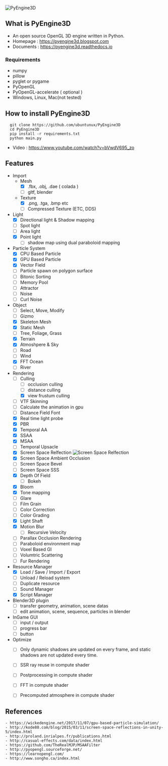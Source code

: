 ![PyEngine3D](https://github.com/ubuntunux/PyEngine3D/blob/master/PyEngine3D.png)

## What is PyEngine3D
* An open source OpenGL 3D engine written in Python.
* Homepage : https://pyengine3d.blogspot.com
* Documents : https://pyengine3d.readthedocs.io

### Requirements
 - numpy
 - pillow
 - pyglet or pygame
 - PyOpenGL
 - PyOpenGL-accelerate ( optional )
 - Windows, Linux, Mac(not tested)
 
## How to install PyEngine3D
```
  git clone https://github.com/ubuntunux/PyEngine3D
  cd PyEngine3D
  pip install -r requirements.txt
  python main.py
```
* Video : https://www.youtube.com/watch?v=bVwdV695_zo

## Features
* Import
    - Mesh 
        - [x] .fbx, .obj, .dae ( colada ) 
        - [ ] gltf, blender
    - Texture
        - [x] .png, .tga, .bmp etc 
        - [ ] Compressed Texture (ETC, DDS)
* Light
    - [x] Directional light & Shadow mapping    
    - [ ] Spot light
    - [ ] Area light
    - [x] Point light
        - [ ] shadow map using dual paraboloid mapping
* Particle System
    - [x] CPU Based Particle
    - [x] GPU Based Particle
    - [x] Vector Field
    - [ ] Particle spawn on polygon surface
    - [ ] Bitonic Sorting
    - [ ] Memory Pool
    - [ ] Attractor
    - [ ] Noise
    - [ ] Curl Noise
* Object
    - [ ] Select, Move, Modify
    - [ ] Gizmo
    - [x] Skeleton Mesh
    - [x] Static Mesh        
    - [ ] Tree, Foliage, Grass
    - [x] Terrain
    - [x] Atmoshpere & Sky
    - [ ] Road
    - [ ] Wind
    - [x] FFT Ocean
    - [ ] River 
* Rendering
    - [ ] Culling
        - [ ] occlusion culling
        - [ ] distance culling
        - [x] view frustum culling
    - [ ] VTF Skinning
    - [ ] Calculate the animation in gpu
    - [ ] Distance Field Font 
    - [x] Real time light probe 
    - [x] PBR
    - [x] Temporal AA
    - [x] SSAA
    - [x] MSAA
    - [ ] Temporal Upsacle
    - [x] Screen Space Relfection
    ![Screen Space Relfection](https://github.com/ubuntunux/PyEngine3D/blob/master/PyEngine3D.png)
    - [x] Screen Space Ambient Occlusion
    - [ ] Screen Space Bevel
    - [ ] Screen Space SSS    
    - [x] Depth Of Field
        - [ ] Bokeh
    - [x] Bloom
    - [x] Tone mapping
    - [ ] Glare
    - [ ] Film Grain
    - [ ] Color Correction
    - [ ] Color Grading
    - [x] Light Shaft
    - [x] Motion Blur
        - [ ] Recursive Velocity
    - [ ] Parallax Occlusion Rendering
    - [ ] Paraboloid environment map    
    - [ ] Voxel Based GI
    - [ ] Volumtric Scattering
    - [ ] Fur Rendering    
* Resource Manager
    - [x] Load / Save / Import / Export
    - [ ] Unload / Reload system
    - [ ] Duplicate resource
    - [ ] Sound Manager
    - [x] Script Manager
* Blender3D plugin
    - [ ] transfer geometry, animation, scene datas
    - [ ] edit animation, scene, sequence, particles in blender
* InGame GUI
    - [ ] input / output
    - [ ] progress bar
    - [ ] button
* Optimize
    - [ ] Only dynamic shadows are updated on every frame, and static shadows are not updated every time.
    - [ ] SSR ray reuse in compute shader
    - [ ] Postprocessing in compute shader
    - [ ] FFT in compute shader
    - [ ] Precomputed atmosphere in compute shader 


## References
    - https://wickedengine.net/2017/11/07/gpu-based-particle-simulation/
    - http://kode80.com/blog/2015/03/11/screen-space-reflections-in-unity-5/index.html
    - http://proland.inrialpes.fr/publications.html
    - http://casual-effects.com/data/index.html
    - https://github.com/TheRealMJP/MSAAFilter
    - http://pyopengl.sourceforge.net/
    - https://learnopengl.com/
    - http://www.songho.ca/index.html

